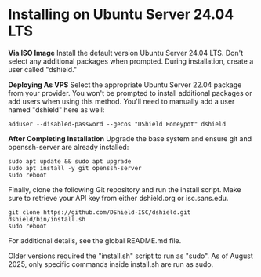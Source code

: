 Installing on Ubuntu Server 24.04 LTS
=====================================

**Via ISO Image**
Install the default version Ubuntu Server 24.04 LTS. Don't select any additional packages when prompted. During installation, create a user called "dshield."


**Deploying As VPS**
Select the appropriate Ubuntu Server 22.04 package from your provider. You won't be prompted to install additional packages or add users when using this method. You'll need to manually add a user named "dshield" here as well:

```adduser --disabled-password --gecos "DShield Honeypot" dshield```

**After Completing Installation**
Upgrade the base system and ensure git and openssh-server are already installed:

```
sudo apt update && sudo apt upgrade
sudo apt install -y git openssh-server
sudo reboot
```

Finally, clone the following Git repository and run the install script. Make sure to retrieve your API key from either dshield.org or isc.sans.edu.

```
git clone https://github.com/DShield-ISC/dshield.git
dshield/bin/install.sh
sudo reboot
```

For additional details, see the global README.md file.    

Older versions required the "install.sh" script to run as "sudo". As of August 2025, only specific commands inside install.sh are run as sudo.
